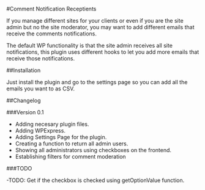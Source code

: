 #Comment Notification Receptients

If you manage different sites for your clients or even if you are the site admin but no the site moderator, you may want to add different emails that receive the comments notifications.

The default WP functionality is that the site admin receives all site notifications, this plugin uses different hooks to let you add more emails that receive those notifications.

##Installation

Just install the plugin and go to the settings page so you can add all the emails you want to as CSV.

##Changelog

###Version 0.1

- Adding necesary plugin files.
- Adding WPExpress.
- Adding Settings Page for the plugin.
- Creating a function to return all admin users.
- Showing all administrators using checkboxes on the frontend.
- Establishing filters for comment moderation

###TODO

-TODO: Get if the checkbox is checked using getOptionValue function.
